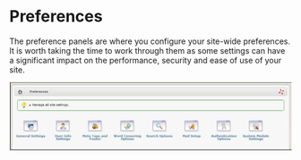 # Preferences

The preference panels are where you configure your site-wide preferences. It is worth taking the time to work through them as some settings can have a significant impact on the performance, security and ease of use of your site.

![img\_99.jpg](../../.gitbook/assets/img_99.jpg)

